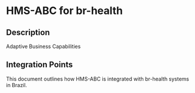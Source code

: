 # HMS-ABC for br-health

## Description

Adaptive Business Capabilities

## Integration Points

This document outlines how HMS-ABC is integrated with br-health systems in Brazil.
